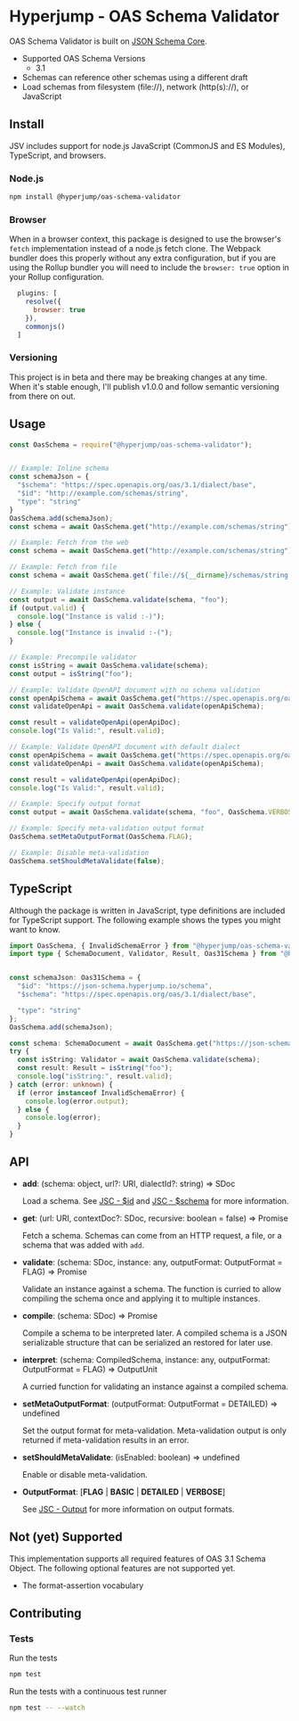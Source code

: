 # Hyperjump - OAS Schema Validator
OAS Schema Validator is built on [JSON Schema Core](https://github.com/hyperjump-io/json-schema-core).

* Supported OAS Schema Versions
  * 3.1
* Schemas can reference other schemas using a different draft
* Load schemas from filesystem (file://), network (http(s)://), or JavaScript

## Install
JSV includes support for node.js JavaScript (CommonJS and ES Modules),
TypeScript, and browsers.

### Node.js
```bash
npm install @hyperjump/oas-schema-validator
```

### Browser
When in a browser context, this package is designed to use the browser's `fetch`
implementation instead of a node.js fetch clone. The Webpack bundler does this
properly without any extra configuration, but if you are using the Rollup
bundler you will need to include the `browser: true` option in your Rollup
configuration.

```javascript
  plugins: [
    resolve({
      browser: true
    }),
    commonjs()
  ]
```

### Versioning
This project is in beta and there may be breaking changes at any time. When it's
stable enough, I'll publish v1.0.0 and follow semantic versioning from there on
out.

## Usage
```javascript
const OasSchema = require("@hyperjump/oas-schema-validator");


// Example: Inline schema
const schemaJson = {
  "$schema": "https://spec.openapis.org/oas/3.1/dialect/base",
  "$id": "http://example.com/schemas/string",
  "type": "string"
}
OasSchema.add(schemaJson);
const schema = await OasSchema.get("http://example.com/schemas/string");

// Example: Fetch from the web
const schema = await OasSchema.get("http://example.com/schemas/string");

// Example: Fetch from file
const schema = await OasSchema.get(`file://${__dirname}/schemas/string.schema.json`);

// Example: Validate instance
const output = await OasSchema.validate(schema, "foo");
if (output.valid) {
  console.log("Instance is valid :-)");
} else {
  console.log("Instance is invalid :-(");
}

// Example: Precompile validator
const isString = await OasSchema.validate(schema);
const output = isString("foo");

// Example: Validate OpenAPI document with no schema validation
const openApiSchema = await OasSchema.get("https://spec.openapis.org/oas/3.1/schema");
const validateOpenApi = await OasSchema.validate(openApiSchema);

const result = validateOpenApi(openApiDoc);
console.log("Is Valid:", result.valid);

// Example: Validate OpenAPI document with default dialect
const openApiSchema = await OasSchema.get("https://spec.openapis.org/oas/3.1/schema-base");
const validateOpenApi = await OasSchema.validate(openApiSchema);

const result = validateOpenApi(openApiDoc);
console.log("Is Valid:", result.valid);

// Example: Specify output format
const output = await OasSchema.validate(schema, "foo", OasSchema.VERBOSE);

// Example: Specify meta-validation output format
OasSchema.setMetaOutputFormat(OasSchema.FLAG);

// Example: Disable meta-validation
OasSchema.setShouldMetaValidate(false);
```

## TypeScript
Although the package is written in JavaScript, type definitions are included for
TypeScript support. The following example shows the types you might want to
know.

```typescript
import OasSchema, { InvalidSchemaError } from "@hyperjump/oas-schema-validator";
import type { SchemaDocument, Validator, Result, Oas31Schema } from "@hyperjump/json-schema";


const schemaJson: Oas31Schema = {
  "$id": "https://json-schema.hyperjump.io/schema",
  "$schema": "https://spec.openapis.org/oas/3.1/dialect/base",

  "type": "string"
};
OasSchema.add(schemaJson);

const schema: SchemaDocument = await OasSchema.get("https://json-schema.hyperjump.io/schema");
try {
  const isString: Validator = await OasSchema.validate(schema);
  const result: Result = isString("foo");
  console.log("isString:", result.valid);
} catch (error: unknown) {
  if (error instanceof InvalidSchemaError) {
    console.log(error.output);
  } else {
    console.log(error);
  }
}
```

## API
* **add**: (schema: object, url?: URI, dialectId?: string) => SDoc

    Load a schema. See [JSC - $id](https://github.com/hyperjump-io/json-schema-core#id)
    and [JSC - $schema](https://github.com/hyperjump-io/json-schema-core#schema-1)
    for more information.
* **get**: (url: URI, contextDoc?: SDoc, recursive: boolean = false) => Promise<SDoc>

    Fetch a schema. Schemas can come from an HTTP request, a file, or a schema
    that was added with `add`.
* **validate**: (schema: SDoc, instance: any, outputFormat: OutputFormat = FLAG) => Promise<OutputUnit>

    Validate an instance against a schema. The function is curried to allow
    compiling the schema once and applying it to multiple instances.
* **compile**: (schema: SDoc) => Promise<CompiledSchema>

    Compile a schema to be interpreted later. A compiled schema is a JSON
    serializable structure that can be serialized an restored for later use.
* **interpret**: (schema: CompiledSchema, instance: any, outputFormat: OutputFormat = FLAG) => OutputUnit

    A curried function for validating an instance against a compiled schema.
* **setMetaOutputFormat**: (outputFormat: OutputFormat = DETAILED) => undefined

    Set the output format for meta-validation. Meta-validation output is only
    returned if meta-validation results in an error.
* **setShouldMetaValidate**: (isEnabled: boolean) => undefined

    Enable or disable meta-validation.
* **OutputFormat**: [**FLAG** | **BASIC** | **DETAILED** | **VERBOSE**]

    See [JSC - Output](https://github.com/hyperjump-io/json-schema-core#output)
    for more information on output formats.

## Not (yet) Supported
This implementation supports all required features of OAS 3.1 Schema Object. The
following optional features are not supported yet.

* The format-assertion vocabulary

## Contributing

### Tests

Run the tests

```bash
npm test
```

Run the tests with a continuous test runner

```bash
npm test -- --watch
```
